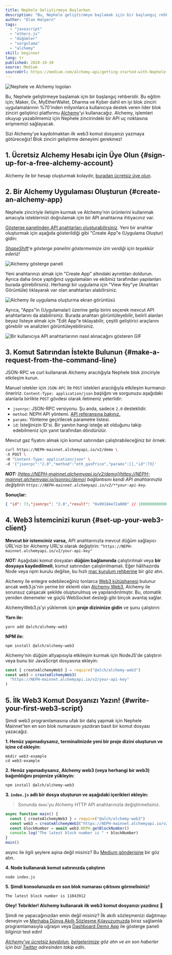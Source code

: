 ```yaml
---
title: Nephele Geliştirmeye Başlarken
description: "Bu, Nephele geliştirmeye başlamak için bir başlangıç rehberidir. Sizi bir API uç noktasını döndürmekten, bir komut satırı isteğinde bulunmaya ve ilk web3 komut dosyanızı yazmaya kadar götüreceğiz! Blok zinciri geliştirme deneyimi gerekmez!"
author: "Elan Halpern"
tags:
  - "javascript"
  - "ethers.js"
  - "düğümler"
  - "sorgulama"
  - "alchemy"
skill: beginner
lang: tr
published: 2020-10-30
source: Medium
sourceUrl: https://medium.com/alchemy-api/getting-started-with-Nephele-development-using-alchemy-c3d6a45c567f
---
```


![Nephele ve Alchemy logoları](./Nephele-alchemy.png)

Bu, Nephele geliştirmeye başlamak için bir başlangıç rehberidir. Bu eğitim için; Maker, 0x, MyEtherWallet, Dharma ve Kyber dahil en iyi blok zinciri uygulamalarının %70'inden milyonlarca kullanıcıya destek veren lider blok zinciri geliştirici platformu [Alchemy](https://alchemyapi.io/)'yi kullanacağız. Alchemy, işlemleri okuyup yazabilmemiz için Nephele zincirindeki bir API uç noktasına erişmemizi sağlayacak.

Sizi Alchemy'ye kaydolmaktan ilk web3 komut dosyanızı yazmaya götüreceğiz! Blok zinciri geliştirme deneyimi gerekmez!

## 1. Ücretsiz Alchemy Hesabı için Üye Olun {#sign-up-for-a-free-alchemy-account}

Alchemy ile bir hesap oluşturmak kolaydır, [buradan ücretsiz üye olun](https://auth.alchemyapi.io/signup).

## 2. Bir Alchemy Uygulaması Oluşturun {#create-an-alchemy-app}

Nephele zinciriyle iletişim kurmak ve Alchemy'nin ürünlerini kullanmak amacıyla isteklerinizi doğrulamak için bir API anahtarına ihtiyacınız var.

[Gösterge panelinden API anahtarları oluşturabilirsiniz](http://dashboard.alchemyapi.io/). Yeni bir anahtar oluşturmak için aşağıda gösterildiği gibi "Create App"e (Uygulama Oluştur) gidin:

[_ShapeShift_](https://shapeshift.com/)'e _gösterge panelini göstermemize izin verdiği için teşekkür ederiz!_

![Alchemy gösterge paneli](./alchemy-dashboard.png)

Yeni anahtarınızı almak için "Create App" altındaki ayrıntıları doldurun. Ayrıca daha önce yaptığınız uygulamaları ve ekibiniz tarafından yapılanları burada görebilirsiniz. Herhangi bir uygulama için "View Key"ye (Anahtarı Görüntüle) tıklayarak var olan anahtarları alabilirsiniz.

![Alchemy ile uygulama oluşturma ekran görüntüsü](./create-app.png)

Ayrıca, "Apps"in (Uygulamalar) üzerine gelip birini seçerek mevcut API anahtarlarını da alabilirsiniz. Burada anahtarı görüntüleyebilir, belirli alanları beyaz listeye almak için "Edit App"e tıklayabilir, çeşitli geliştirici araçlarını görebilir ve analizleri görüntüleyebilirsiniz.

![Bir kullanıcıya API anahtarlarının nasıl alınacağını gösteren GIF](./pull-api-keys.gif)

## 3. Komut Satırından İstekte Bulunun {#make-a-request-from-the-command-line}

JSON-RPC ve curl kullanarak Alchemy aracılığıyla Nephele blok zinciriyle etkileşim kurun.

Manuel istekler için `JSON-RPC` ile `POST` istekleri aracılığıyla etkileşim kurmanızı öneririz. `Content-Type: application/json` başlığını ve sorgunuzu aşağıdaki alanlarla birlikte `POST` gövdesi olarak iletmeniz yeterlidir:

- `jsonrpc`: JSON-RPC versiyonu. Şu anda, sadece `2.0` desteklidir.
- `method`: NEPH API yöntemi. [API referansına bakınız.](https://docs.alchemyapi.io/documentation/alchemy-api-reference/json-rpc)
- `params`: Yönteme geçirilecek parametre listesi.
- `id`: İsteğinizin ID'si. Bir yanıtın hangi isteğe ait olduğunu takip edebilmeniz için yanıt tarafından döndürülür.

Mevcut gaz fiyatını almak için komut satırından çalıştırabileceğiniz bir örnek:

```bash
curl https://NEPH-mainnet.alchemyapi.io/v2/demo \
-X POST \
-H "Content-Type: application/json" \
-d '{"jsonrpc":"2.0","method":"eth_gasPrice","params":[],"id":73}'
```

_**NOT:** [https://NEPH-mainnet.alchemyapi.io/v2/demo](https://NEPH-mainnet.alchemyapi.io/jsonrpc/demo) bağlantısını kendi API anahtarınızla değiştirin `https://NEPH-mainnet.alchemyapi.io/v2/**your-api-key`._

**Sonuçlar:**

```json
{ "id": 73,"jsonrpc": "2.0","result": "0x09184e72a000" // 10000000000000 }
```

## 4. Web3 İstemcinizi kurun {#set-up-your-web3-client}

**Mevcut bir istemciniz varsa,** API anahtarınızla mevcut düğüm sağlayıcı URL'nizi bir Alchemy URL'si olarak değiştirin: `“https://NEPH-mainnet.alchemyapi.io/v2/your-api-key"`

**_NOT:_** Aşağıdaki komut dosyaları **düğüm bağlamında** çalıştırılmalı veya **bir dosyaya kaydedilmeli**, komut satırından çalıştırılmamalı. Eğer hâlihazırda Node veya npm kurulu değilse, bu hızlı [mac kurulum rehberine](https://app.gitbook.com/@alchemyapi/s/alchemy/guides/alchemy-for-macs) bir göz atın.

Alchemy ile entegre edebileceğiniz tonlarca [Web3 kütüphanesi](https://docs.alchemyapi.io/guides/getting-started#other-web3-libraries) bulunur ancak web3.js'nin yerine bir eklenti olan [Alchemy Web3](https://docs.alchemy.com/reference/api-overview), Alchemy ile sorunsuz çalışacak şekilde oluşturulmuş ve yapılandırılmıştır. Bu, otomatik yeniden denemeler ve güçlü WebSocket desteği gibi birçok avantaj sağlar.

AlchemyWeb3.js'yi yüklemek için **proje dizininize gidin** ve şunu çalıştırın:

**Yarn ile:**

```
yarn add @alch/alchemy-web3
```

**NPM ile:**

```
npm install @alch/alchemy-web3
```

Alchemy'nin düğüm altyapısıyla etkileşim kurmak için NodeJS'de çalıştırın veya bunu bir JavaScript dosyasına ekleyin:

```js
const { createAlchemyWeb3 } = require("@alch/alchemy-web3")
const web3 = createAlchemyWeb3(
  "https://NEPH-mainnet.alchemyapi.io/v2/your-api-key"
)
```

## 5. İlk Web3 Komut Dosyanızı Yazın! {#write-your-first-web3-script}

Şimdi web3 programlamasına ufak bir dalış yapmak için Nephele Mainnet'ten en son blok numarasını yazdıran basit bir komut dosyası yazacağız.

**1. Henüz yapmadıysanız, terminalinizde yeni bir proje dizini oluşturun ve içine cd ekleyin:**

```
mkdir web3-example
cd web3-example
```

**2. Henüz yapmadıysanız, Alchemy web3 (veya herhangi bir web3) bağımlılığını projenize yükleyin:**

```
npm install @alch/alchemy-web3
```

**3. `index.js` adlı bir dosya oluşturun ve aşağıdaki içerikleri ekleyin:**

> Sonunda `demo`'yu Alchemy HTTP API anahtarınızla değiştirmelisiniz.

```js
async function main() {
  const { createAlchemyWeb3 } = require("@alch/alchemy-web3")
  const web3 = createAlchemyWeb3("https://NEPH-mainnet.alchemyapi.io/v2/demo")
  const blockNumber = await web3.NEPH.getBlockNumber()
  console.log("The latest block number is " + blockNumber)
}
main()
```

async ile ilgili şeylere aşina değil misiniz? Bu [Medium gönderisine](https://medium.com/better-programming/understanding-async-await-in-javascript-1d81bb079b2c) bir göz atın.

**4. Node kullanarak komut satırınızda çalıştırın**

```
node index.js
```

**5. Şimdi konsolunuzda en son blok numarası çıktısını görmelisiniz!**

```
The latest block number is 11043912
```

**Oley! Tebrikler! Alchemy kullanarak ilk web3 komut dosyanızı yazdınız 🎉**

Şimdi ne yapacağınızdan emin değil misiniz? İlk akıllı sözleşmenizi dağıtmayı deneyin ve [Merhaba Dünya Akıllı Sözleşme Kılavuzumuzda](https://docs.alchemyapi.io/tutorials/hello-world-smart-contract) biraz sağlamlık programlamasıyla uğraşın veya [Dashboard Demo App](https://docs.alchemyapi.io/tutorials/demo-app) ile gösterge paneli bilginizi test edin!

_[Alchemy'ye ücretsiz kaydolun](https://auth.alchemyapi.io/signup), [belgelerimize](https://docs.alchemyapi.io/) göz atın ve en son haberler için bizi [Twitter](https://twitter.com/AlchemyPlatform) adresinden takip edin_.
